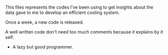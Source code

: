 This files represents the codes I've been using to get insights about the data gave to me to develop an efficient cooling system.

Once a week, a new code is released. 

A well written code don't need too much comments because it explains by it self.
- A lazy but good programmer.
